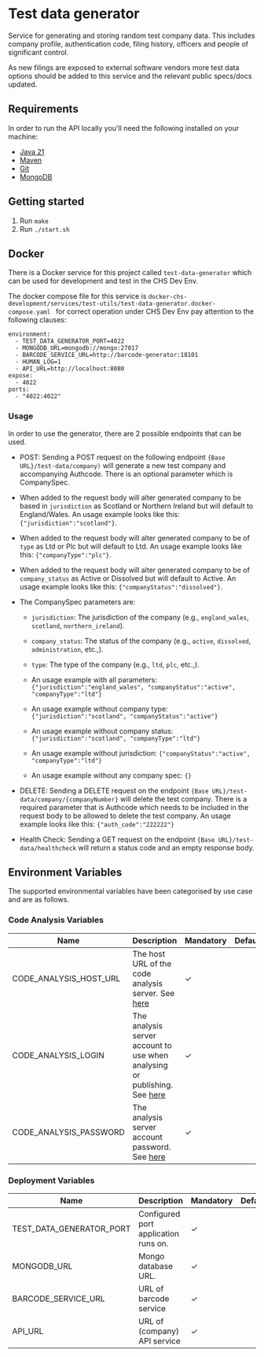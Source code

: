 Test data generator
==========
Service for generating and storing random test company data. This includes company profile, authentication code, filing history, officers and people of significant control.

As new filings are exposed to external software vendors more test data options should be added to this service and the relevant public specs/docs updated.

Requirements
------------
In order to run the API locally you'll need the following installed on your machine:

- [Java 21](https://www.oracle.com/java/technologies/downloads/#java21)
- [Maven](https://maven.apache.org/download.cgi)
- [Git](https://git-scm.com/downloads)
- [MongoDB](https://www.mongodb.com)


Getting started
---------------
1. Run `make`
2. Run `./start.sh`

Docker
------

There is a Docker service for this project called `test-data-generator` which can be used for development and test in the CHS Dev Env.

The docker compose file for this service is `docker-chs-development/services/test-utils/test-data-generator.docker-compose.yaml ` for correct operation under CHS Dev Env pay attention to the following clauses:

    environment:
      - TEST_DATA_GENERATOR_PORT=4022
      - MONGODB_URL=mongodb://mongo:27017
      - BARCODE_SERVICE_URL=http://barcode-generator:18101
      - HUMAN_LOG=1
      - API_URL=http://localhost:8080
    expose:
      - 4022
    ports:
      - "4022:4022"

### Usage
In order to use the generator, there are 2 possible endpoints that can be used.

- POST: Sending a POST request on the following endpoint `{Base URL}/test-data/company)` will generate a new test company and accompanying Authcode. There is an optional parameter which is CompanySpec. 
- When added to the request body will alter generated company to be based in `jurisdiction` as Scotland or Northern Ireland but will default to England/Wales. An usage example looks like this: `{"jurisdiction":"scotland"}`. 
- When added to the request body will alter generated company to be of `type` as Ltd or Plc but will default to Ltd. An usage example looks like this: `{"companyType":"plc"}`. 
- When added to the request body will alter generated company to be of `company_status` as Active or Dissolved but will default to Active. An usage example looks like this: `{"companyStatus":"dissolved"}`. 
- The CompanySpec parameters are:
  - `jurisdiction`: The jurisdiction of the company (e.g., `england_wales`, `scotland`, `northern_ireland`).
  - `company_status`: The status of the company (e.g., `active`, `dissolved`, `administration`, etc.,).
  - `type`: The type of the company (e.g., `ltd`, `plc`, etc.,).
  
  - An usage example with all parameters: `{"jurisdiction":"england_wales", "companyStatus":"active", "companyType":"ltd"}`
  - An usage example without company type: `{"jurisdiction":"scotland", "companyStatus":"active"}`
  - An usage example without company status: `{"jurisdiction":"scotland", "companyType":"ltd"}`
  - An usage example without jurisdiction: `{"companyStatus":"active", "companyType":"ltd"}`
  - An usage example without any company spec: `{}`
  
- DELETE: Sending a DELETE request on the endpoint `{Base URL}/test-data/company/{companyNumber}` will delete the test company. There is a required parameter that is Authcode which needs to be included in the request body to be allowed to delete the test company. An usage example looks like this: `{"auth_code":"222222"}`
- Health Check: Sending a GET request on the endpoint `{Base URL}/test-data/healthcheck` will return a status code and an empty response body.

## Environment Variables
The supported environmental variables have been categorised by use case and are as follows.

### Code Analysis Variables
| Name                   | Description                                                                                                                               | Mandatory | Default | Example          |
|------------------------|-------------------------------------------------------------------------------------------------------------------------------------------|-----------|---------|------------------|
| CODE_ANALYSIS_HOST_URL | The host URL of the code analysis server. See [here](https://docs.sonarqube.org/display/SONAR/Analysis+Parameters)                        | ✓         |         | http://HOST:PORT |
| CODE_ANALYSIS_LOGIN    | The analysis server account to use when analysing or publishing. See [here](https://docs.sonarqube.org/display/SONAR/Analysis+Parameters) | ✓         |         | login            |
| CODE_ANALYSIS_PASSWORD | The analysis server account password. See [here](https://docs.sonarqube.org/display/SONAR/Analysis+Parameters)                            | ✓         |         | password         |

### Deployment Variables
| Name                     | Description                          | Mandatory | Default | Example                   |
|--------------------------|--------------------------------------|-----------|---------|---------------------------|
| TEST_DATA_GENERATOR_PORT | Configured port application runs on. | ✓         |         | 4022                      |
| MONGODB_URL              | Mongo database URL.                  | ✓         |         | mongodb://localhost:27017 |
| BARCODE_SERVICE_URL      | URL of barcode service               | ✓         |         | http://localhost:9000     |
| API_URL                  | URL of (company) API service         | ✓         |         |                           |
